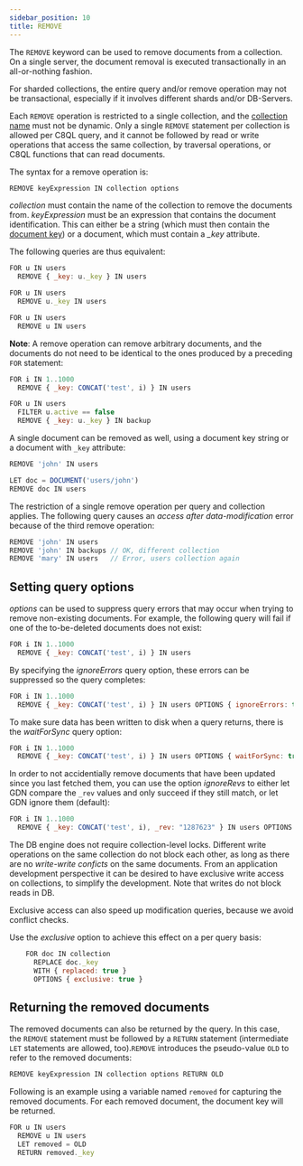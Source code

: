 ```yaml
---
sidebar_position: 10
title: REMOVE
---
```


The `REMOVE` keyword can be used to remove documents from a collection. On a single server, the document removal is executed transactionally in an all-or-nothing fashion. 

For sharded collections, the entire query and/or remove operation may not be transactional, especially if it involves different shards and/or DB-Servers.

Each `REMOVE` operation is restricted to a single collection, and the [collection name](remove) must not be dynamic. Only a single `REMOVE` statement per collection is allowed per C8QL query, and it cannot be followed by read or write operations that access the same collection, by traversal operations, or C8QL functions that can read documents.

The syntax for a remove operation is:

```js
REMOVE keyExpression IN collection options
```

*collection* must contain the name of the collection to remove the documents from. *keyExpression* must be an expression that contains the document identification. This can either be a string (which must then contain the [document key](remove)) or a document, which must contain a *_key* attribute.

The following queries are thus equivalent:

```js
FOR u IN users
  REMOVE { _key: u._key } IN users

FOR u IN users
  REMOVE u._key IN users

FOR u IN users
  REMOVE u IN users
```

**Note**: A remove operation can remove arbitrary documents, and the documents do not need to be identical to the ones produced by a preceding `FOR` statement:

```js
FOR i IN 1..1000
  REMOVE { _key: CONCAT('test', i) } IN users

FOR u IN users
  FILTER u.active == false
  REMOVE { _key: u._key } IN backup
```

A single document can be removed as well, using a document key string or a
document with `_key` attribute:

```js
REMOVE 'john' IN users
```

```js
LET doc = DOCUMENT('users/john')
REMOVE doc IN users
```

The restriction of a single remove operation per query and collection applies. The following query causes an *access after data-modification* error because of the third remove operation:

```js
REMOVE 'john' IN users
REMOVE 'john' IN backups // OK, different collection
REMOVE 'mary' IN users   // Error, users collection again
```

Setting query options
---------------------

*options* can be used to suppress query errors that may occur when trying to remove non-existing documents. For example, the following query will fail if one of the to-be-deleted documents does not exist:

```js
FOR i IN 1..1000
  REMOVE { _key: CONCAT('test', i) } IN users
```

By specifying the *ignoreErrors* query option, these errors can be suppressed so 
the query completes:

```js
FOR i IN 1..1000
  REMOVE { _key: CONCAT('test', i) } IN users OPTIONS { ignoreErrors: true }
```

To make sure data has been written to disk when a query returns, there is the *waitForSync* 
query option:

```js
FOR i IN 1..1000
  REMOVE { _key: CONCAT('test', i) } IN users OPTIONS { waitForSync: true }
```

In order to not accidentially remove documents that have been updated since you last fetched them, you can use the option *ignoreRevs* to either let GDN compare the `_rev` values and only succeed if they still match, or let GDN ignore them (default):

```js
FOR i IN 1..1000
  REMOVE { _key: CONCAT('test', i), _rev: "1287623" } IN users OPTIONS { ignoreRevs: false }
```

The DB engine does not require collection-level locks. Different write operations on the same collection do not block each other, as long as there are no _write-write conficts_ on the same documents. From an application development perspective it can be desired to have exclusive write access on collections, to simplify the development. Note that writes do not block reads in DB.

Exclusive access can also speed up modification queries, because we avoid conflict checks.

Use the *exclusive* option to achieve this  effect on a per query basis:

```js
    FOR doc IN collection
      REPLACE doc._key 
      WITH { replaced: true } 
      OPTIONS { exclusive: true }
```


Returning the removed documents
-------------------------------

The removed documents can also be returned by the query. In this case, the `REMOVE` statement must be followed by a `RETURN` statement (intermediate `LET` statements are allowed, too).`REMOVE` introduces the pseudo-value `OLD` to refer to the removed documents:

```js
REMOVE keyExpression IN collection options RETURN OLD
```

Following is an example using a variable named `removed` for capturing the removed documents. For each removed document, the document key will be returned.

```js
FOR u IN users
  REMOVE u IN users 
  LET removed = OLD 
  RETURN removed._key
```
